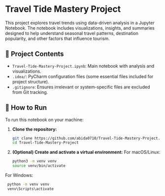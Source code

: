 # Travel Tide Mastery Project

This project explores travel trends using data-driven analysis in a Jupyter Notebook. The notebook includes visualizations, insights, and summaries designed to help understand seasonal travel patterns, destination popularity, and other factors that influence tourism.

## 📁 Project Contents

- `Travel-Tide-Mastery-Project.ipynb`: Main notebook with analysis and visualizations.
- `.idea/`: PyCharm configuration files (some essential files included for project structure).
- `.gitignore`: Ensures irrelevant or system-specific files are excluded from Git tracking.

## 🚀 How to Run

To run this notebook on your machine:

1. **Clone the repository:**
   ```bash
   git clone https://github.com/abida0710/Travel-Tide-Mastery-Project.git
   cd Travel-Tide-Mastery-Project
2. **(Optional) Create and activate a virtual environment:**
For macOS/Linux:
   ```bash
   python3 -m venv venv
   source venv/bin/activate
For Windows:
  ```bash
   python -m venv venv
   venv\Scripts\activate




    
